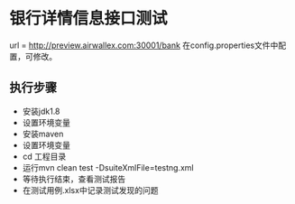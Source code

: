 银行详情信息接口测试
===================
url = http://preview.airwallex.com:30001/bank 在config.properties文件中配置，可修改。

## 执行步骤
* 安装jdk1.8
* 设置环境变量
* 安装maven
* 设置环境变量
* cd 工程目录
* 运行mvn clean test -DsuiteXmlFile=testng.xml
* 等待执行结束，查看测试报告
* 在测试用例.xlsx中记录测试发现的问题